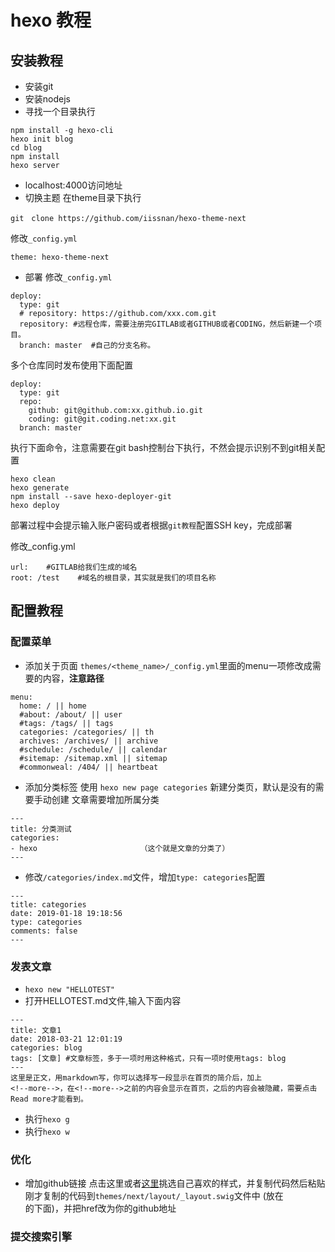# hexo 教程

## 安装教程

- 安装git
- 安装nodejs
- 寻找一个目录执行
```
npm install -g hexo-cli
hexo init blog
cd blog
npm install
hexo server
```
- localhost:4000访问地址
- 切换主题
在theme目录下执行
```
git　clone https://github.com/iissnan/hexo-theme-next
```
修改`_config.yml`
```
theme: hexo-theme-next
```
- 部署
修改`_config.yml`
```
deploy:
  type: git
  # repository: https://github.com/xxx.com.git
  repository: #远程仓库，需要注册完GITLAB或者GITHUB或者CODING，然后新建一个项目。
  branch: master  #自己的分支名称。
```
多个仓库同时发布使用下面配置
```
deploy:
  type: git
  repo: 
    github: git@github.com:xx.github.io.git
    coding: git@git.coding.net:xx.git
  branch: master
```
执行下面命令，注意需要在git bash控制台下执行，不然会提示识别不到git相关配置
```
hexo clean
hexo generate
npm install --save hexo-deployer-git
hexo deploy
```
部署过程中会提示输入账户密码或者根据`git教程`配置SSH key，完成部署

修改_config.yml
```
url:    #GITLAB给我们生成的域名
root: /test    #域名的根目录，其实就是我们的项目名称
```

## 配置教程

### 配置菜单

- 添加关于页面
`themes/<theme_name>/_config.yml`里面的menu一项修改成需要的内容，**注意路径**
```
menu:
  home: / || home
  #about: /about/ || user
  #tags: /tags/ || tags
  categories: /categories/ || th
  archives: /archives/ || archive
  #schedule: /schedule/ || calendar
  #sitemap: /sitemap.xml || sitemap
  #commonweal: /404/ || heartbeat
```
- 添加分类标签
使用 `hexo new page categories`  新建分类页，默认是没有的需要手动创建
文章需要增加所属分类
```
---
title: 分类测试
categories:
- hexo                       （这个就是文章的分类了）
---
```
- 修改`/categories/index.md`文件，增加`type: categories`配置
```
---
title: categories
date: 2019-01-18 19:18:56
type: categories
comments: false
---
```

### 发表文章

- `hexo new "HELLOTEST"`
- 打开HELLOTEST.md文件,输入下面内容
```
---
title: 文章1
date: 2018-03-21 12:01:19
categories: blog
tags: [文章] #文章标签，多于一项时用这种格式，只有一项时使用tags: blog
---
这里是正文，用markdown写，你可以选择写一段显示在首页的简介后，加上
<!--more-->，在<!--more-->之前的内容会显示在首页，之后的内容会被隐藏，需要点击Read more才能看到。
```
- 执行`hexo g`
- 执行`hexo w`

### 优化

- 增加github链接
点击这里或者[这里](http://tholman.com/github-corners/)挑选自己喜欢的样式，并复制代码然后粘贴刚才复制的代码到`themes/next/layout/_layout.swig`文件中
(放在<div class="headband"></div>的下面)，并把href改为你的github地址


### 提交搜索引擎
